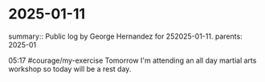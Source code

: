 #  2025-01-11

summary:: Public log by George Hernandez for  252025-01-11.
parents:  2025-01

05:17 #courage/my-exercise Tomorrow I'm attending an all day martial arts workshop so today will be a rest day.